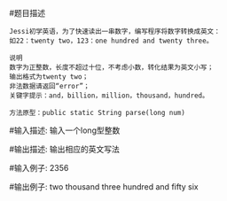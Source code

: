 #题目描述

    Jessi初学英语，为了快速读出一串数字，编写程序将数字转换成英文：
    如22：twenty two，123：one hundred and twenty three。

    说明
    数字为正整数，长度不超过十位，不考虑小数，转化结果为英文小写；
    输出格式为twenty two；
    非法数据请返回“error”；
    关键字提示：and，billion，million，thousand，hundred。

    方法原型：public static String parse(long num)




#输入描述:
    输入一个long型整数


#输出描述:
    输出相应的英文写法

#输入例子:
    2356

#输出例子:
    two thousand three hundred and fifty six